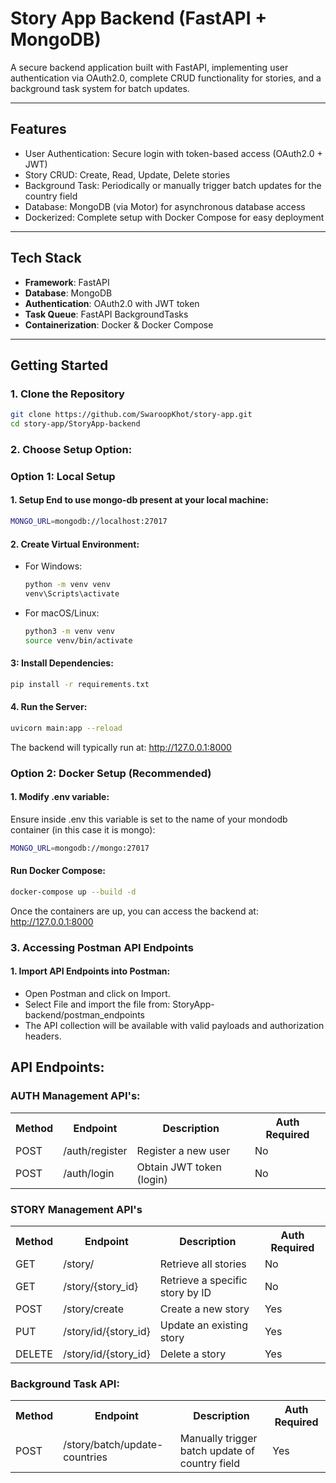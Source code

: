 # Story App Backend (FastAPI + MongoDB)

A secure backend application built with FastAPI, implementing user authentication via OAuth2.0, complete CRUD functionality for stories, and a background task system for batch updates.

---

## Features

- User Authentication: Secure login with token-based access (OAuth2.0 + JWT)
- Story CRUD: Create, Read, Update, Delete stories
- Background Task: Periodically or manually trigger batch updates for the country field
- Database: MongoDB (via Motor) for asynchronous database access
- Dockerized: Complete setup with Docker Compose for easy deployment

---

## Tech Stack

- **Framework**: FastAPI
- **Database**: MongoDB
- **Authentication**: OAuth2.0 with JWT token
- **Task Queue**: FastAPI BackgroundTasks
- **Containerization**: Docker & Docker Compose

---

## Getting Started

### 1. Clone the Repository

```bash
git clone https://github.com/SwaroopKhot/story-app.git
cd story-app/StoryApp-backend
```

### 2. Choose Setup Option:

### Option 1: Local Setup

#### 1. Setup End to use mongo-db present at your local machine:
```bash
MONGO_URL=mongodb://localhost:27017
```

#### 2. Create Virtual Environment:

- For Windows:
    ```bash
    python -m venv venv
    venv\Scripts\activate
    ```

- For macOS/Linux:
    ```bash
    python3 -m venv venv
    source venv/bin/activate
    ```

#### 3: Install Dependencies:
```bash
pip install -r requirements.txt
```

#### 4. Run the Server:
```bash
uvicorn main:app --reload
```

The backend will typically run at: http://127.0.0.1:8000

### Option 2: Docker Setup (Recommended)

#### 1. Modify .env variable:
Ensure inside .env this variable is set to the name of your mondodb container (in this case it is mongo):
```bash
MONGO_URL=mongodb://mongo:27017
```

#### Run Docker Compose:
```bash
docker-compose up --build -d
```
Once the containers are up, you can access the backend at: http://127.0.0.1:8000

### 3. Accessing Postman API Endpoints

#### 1. Import API Endpoints into Postman:

- Open Postman and click on Import.
- Select File and import the file from: StoryApp-backend/postman_endpoints
- The API collection will be available with valid payloads and authorization headers.


## API Endpoints:

### AUTH Management API's:
<table>
    <tr>
        <th>Method</th>
        <th>Endpoint</th>
        <th>Description</th>
        <th>Auth Required</th>
    </tr>
    <tr>
        <td>POST</td>
        <td>/auth/register</td>
        <td>Register a new user</td>
        <td>No</td>
    </tr>
    <tr>
        <td>POST</td>
        <td>/auth/login</td>
        <td>Obtain JWT token (login)</td>
        <td>No</td>
    </tr>
</table>


### STORY Management API's
<table> 
    <tr> 
        <th>Method</th> 
        <th>Endpoint</th> 
        <th>Description</th> 
        <th>Auth Required</th> 
    </tr> 
    <tr> 
        <td>GET</td> 
        <td>/story/</td> 
        <td>Retrieve all stories</td> 
        <td>No</td> 
    </tr> 
    <tr> 
        <td>GET</td> 
        <td>/story/{story_id}</td> 
        <td>Retrieve a specific story by ID</td> 
        <td>No</td> 
    </tr> 
    <tr> 
        <td>POST</td> 
        <td>/story/create</td> 
        <td>Create a new story</td>
        <td>Yes</td> 
    </tr> 
    <tr> 
        <td>PUT</td> 
        <td>/story/id/{story_id}</td> 
        <td>Update an existing story</td> 
        <td>Yes</td> 
    </tr> 
    <tr> 
        <td>DELETE</td> 
        <td>/story/id/{story_id}</td> 
        <td>Delete a story</td> 
        <td>Yes</td> 
    </tr> 
</table>


### Background Task API:
<table> 
    <tr> 
        <th>Method</th> 
        <th>Endpoint</th> 
        <th>Description</th> 
        <th>Auth Required</th> 
    </tr> 
    <tr> 
        <td>POST</td> 
        <td>/story/batch/update-countries</td> 
        <td>Manually trigger batch update of country field</td> 
        <td>Yes</td> 
    </tr> 
</table>